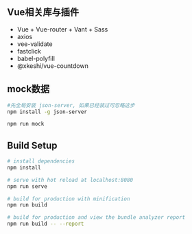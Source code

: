 
## Vue相关库与插件

- Vue + Vue-router + Vant + Sass
- axios
- vee-validate
- fastclick
- babel-polyfill
- @xkeshi/vue-countdown


## mock数据


``` bash
#先全局安装 json-server, 如果已经装过可忽略这步
npm install -g json-server

npm run mock
```

## Build Setup

``` bash
# install dependencies
npm install

# serve with hot reload at localhost:8080
npm run serve

# build for production with minification
npm run build

# build for production and view the bundle analyzer report
npm run build -- --report
```
